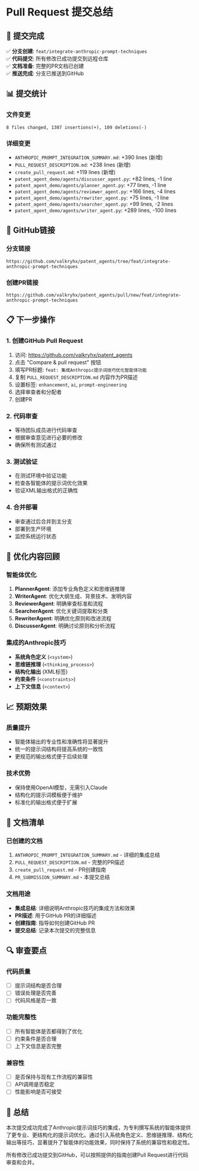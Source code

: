 # Pull Request 提交总结

## 🎉 提交完成

✅ **分支创建**: `feat/integrate-anthropic-prompt-techniques`  
✅ **代码提交**: 所有修改已成功提交到远程仓库  
✅ **文档准备**: 完整的PR文档已创建  
✅ **推送完成**: 分支已推送到GitHub  

## 📊 提交统计

### 文件变更
```
8 files changed, 1307 insertions(+), 109 deletions(-)
```

### 详细变更
- `ANTHROPIC_PROMPT_INTEGRATION_SUMMARY.md`: +390 lines (新增)
- `PULL_REQUEST_DESCRIPTION.md`: +238 lines (新增)
- `create_pull_request.md`: +119 lines (新增)
- `patent_agent_demo/agents/discusser_agent.py`: +82 lines, -1 line
- `patent_agent_demo/agents/planner_agent.py`: +77 lines, -1 line
- `patent_agent_demo/agents/reviewer_agent.py`: +166 lines, -4 lines
- `patent_agent_demo/agents/rewriter_agent.py`: +75 lines, -1 line
- `patent_agent_demo/agents/searcher_agent.py`: +99 lines, -2 lines
- `patent_agent_demo/agents/writer_agent.py`: +289 lines, -100 lines

## 🔗 GitHub链接

### 分支链接
```
https://github.com/valkryhx/patent_agents/tree/feat/integrate-anthropic-prompt-techniques
```

### 创建PR链接
```
https://github.com/valkryhx/patent_agents/pull/new/feat/integrate-anthropic-prompt-techniques
```

## 📋 下一步操作

### 1. 创建GitHub Pull Request
1. 访问: https://github.com/valkryhx/patent_agents
2. 点击 "Compare & pull request" 按钮
3. 填写PR标题: `feat: 集成Anthropic提示词技巧优化智能体功能`
4. 复制 `PULL_REQUEST_DESCRIPTION.md` 内容作为PR描述
5. 设置标签: `enhancement`, `ai`, `prompt-engineering`
6. 选择审查者和分配者
7. 创建PR

### 2. 代码审查
- 等待团队成员进行代码审查
- 根据审查意见进行必要的修改
- 确保所有测试通过

### 3. 测试验证
- 在测试环境中验证功能
- 检查各智能体的提示词优化效果
- 验证XML输出格式的正确性

### 4. 合并部署
- 审查通过后合并到主分支
- 部署到生产环境
- 监控系统运行状态

## 🎯 优化内容回顾

### 智能体优化
1. **PlannerAgent**: 添加专业角色定义和思维链推理
2. **WriterAgent**: 优化大纲生成、背景技术、发明内容
3. **ReviewerAgent**: 明确审查标准和流程
4. **SearcherAgent**: 优化关键词提取和分类
5. **RewriterAgent**: 明确优化原则和改进流程
6. **DiscusserAgent**: 明确讨论原则和分析流程

### 集成的Anthropic技巧
- **系统角色定义** (`<system>`)
- **思维链推理** (`<thinking_process>`)
- **结构化输出** (XML标签)
- **约束条件** (`<constraints>`)
- **上下文信息** (`<context>`)

## 📈 预期效果

### 质量提升
- 智能体输出的专业性和准确性将显著提升
- 统一的提示词结构将提高系统的一致性
- 更规范的输出格式便于后续处理

### 技术优势
- 保持使用OpenAI模型，无需引入Claude
- 结构化的提示词模板便于维护
- 标准化的输出格式便于扩展

## 📝 文档清单

### 已创建的文档
1. `ANTHROPIC_PROMPT_INTEGRATION_SUMMARY.md` - 详细的集成总结
2. `PULL_REQUEST_DESCRIPTION.md` - 完整的PR描述
3. `create_pull_request.md` - PR创建指南
4. `PR_SUBMISSION_SUMMARY.md` - 本提交总结

### 文档用途
- **集成总结**: 详细说明Anthropic技巧的集成方法和效果
- **PR描述**: 用于GitHub PR的详细描述
- **创建指南**: 指导如何创建GitHub PR
- **提交总结**: 记录本次提交的完整信息

## 🔍 审查要点

### 代码质量
- [ ] 提示词结构是否合理
- [ ] 错误处理是否完善
- [ ] 代码风格是否一致

### 功能完整性
- [ ] 所有智能体是否都得到了优化
- [ ] 约束条件是否合理
- [ ] 上下文信息是否完整

### 兼容性
- [ ] 是否保持与现有工作流程的兼容性
- [ ] API调用是否稳定
- [ ] 性能影响是否可接受

## 🎉 总结

本次提交成功完成了Anthropic提示词技巧的集成，为专利撰写系统的智能体提供了更专业、更结构化的提示词优化。通过引入系统角色定义、思维链推理、结构化输出等技巧，显著提升了智能体的功能效果，同时保持了系统的兼容性和稳定性。

所有修改已成功提交到GitHub，可以按照提供的指南创建Pull Request进行代码审查和合并。